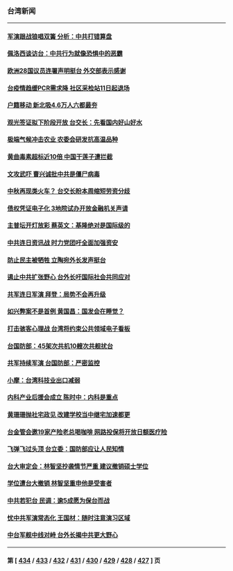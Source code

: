 ### 台湾新闻
---
#### [军演跟战狼唱双簧 分析：中共打错算盘](../../pages/ncid1349361/n13799011.md) 
#### [佩洛西谈访台：中共行为就像恐惧中的恶霸](../../pages/ncid1349361/n13798920.md) 
#### [欧洲28国议员连署声明挺台 外交部表示感谢](../../pages/ncid1349361/n13798898.md) 
#### [台疫情趋缓PCR需求降 社区采检站11日起退场](../../pages/ncid1349361/n13798924.md) 
#### [户籍移动 新北吸4.6万人六都最夯](../../pages/ncid1349361/n13798923.md) 
#### [观光签证拟下阶段开放 台交长：先看国内好山好水](../../pages/ncid1349361/n13798926.md) 
#### [极端气候冲击农业 农委会研发抗高温品种](../../pages/ncid1349361/n13798928.md) 
#### [黄曲毒素超标近10倍 中国干莲子遭拦截](../../pages/ncid1349361/n13798930.md) 
#### [文攻武吓 曹兴诚批中共是僵尸病毒](../../pages/ncid1349361/n13798899.md) 
#### [中秋再现类火车？ 台交长盼本周缩短劳资分歧](../../pages/ncid1349361/n13798918.md) 
#### [债权凭证电子化 3地院试办开放金融机关声请](../../pages/ncid1349361/n13798906.md) 
#### [主普坛开灯放彩 蔡英文：基隆绝对是国际级的](../../pages/ncid1349361/n13798916.md) 
#### [中共连日资讯战 时力党团吁全面加强资安](../../pages/ncid1349361/n13798905.md) 
#### [防止民主被牺牲 立陶宛外长发声挺台](../../pages/ncid1349361/n13798901.md) 
#### [遏止中共扩张野心 台外长吁国际社会共同应对](../../pages/ncid1349361/n13798621.md) 
#### [共军连日军演 拜登：局势不会再升级](../../pages/ncid1349361/n13798903.md) 
#### [如兴弊案不是首例 黄国昌：国发会在睡觉？](../../pages/ncid1349361/n13798856.md) 
#### [打击骇客心理战 台湾将约束公共领域电子看板](../../pages/ncid1349361/n13798818.md) 
#### [台国防部：45架次共机10艘次共舰扰台](../../pages/ncid1349361/n13798875.md) 
#### [共军持续军演 台国防部：严密监控](../../pages/ncid1349361/n13798858.md) 
#### [小摩：台湾科技业出口减弱](../../pages/ncid1349361/n13798860.md) 
#### [内科产业后援会成立 陈时中：内科是重点](../../pages/ncid1349361/n13798833.md) 
#### [黄珊珊抛社宅政见 改建学校当中继宅加速都更](../../pages/ncid1349361/n13798848.md) 
#### [台金管会邀19家产险老总喝咖啡 网路投保将开放日额医疗险](../../pages/ncid1349361/n13798830.md) 
#### [飞弹飞过头顶 台立委：国防部应让人民知情](../../pages/ncid1349361/n13798849.md) 
#### [台大审定会：林智坚抄袭情节严重 建议撤销硕士学位](../../pages/ncid1349361/n13798841.md) 
#### [学位遭台大撤销 林智坚重申他是受害者](../../pages/ncid1349361/n13798835.md) 
#### [中共若犯台 民调：逾5成愿为保台而战](../../pages/ncid1349361/n13798803.md) 
#### [忧中共军演常态化 王国材：随时注意演习区域](../../pages/ncid1349361/n13798775.md) 
#### [中台军舰中线对峙 台外长揭中共更大野心](../../pages/ncid1349361/n13798740.md) 

---
#### 第 [ [434](./434.md) / [433](./433.md) / [432](./432.md) / [431](./431.md) / [430](./430.md) / [429](./429.md) / [428](./428.md) / [427](./427.md) ] 页
